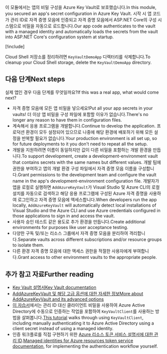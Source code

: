 <span data-ttu-id="61c40-101">이 모듈에서는 앱의 비밀 구성을 Azure Key Vault로 보호했습니다.</span><span class="sxs-lookup"><span data-stu-id="61c40-101">In this module, you secured an app's secret configuration in Azure Key Vault.</span></span> <span data-ttu-id="61c40-102">시작 시 앱 코드가 관리 ID로 자격 증명 모음에 인증되고 자격 증명 모음에서 ASP.NET Core의 구성 시스템으로 비밀을 자동으로 로드합니다.</span><span class="sxs-lookup"><span data-stu-id="61c40-102">Our app code authenticates to the vault with a managed identity and automatically loads the secrets from the vault into ASP.NET Core's configuration system at startup.</span></span>

[!include[](../../../includes/azure-sandbox-cleanup.md)]

<span data-ttu-id="61c40-103">Cloud Shell 저장소를 정리하려면 `KeyVaultDemoApp` 디렉터리를 삭제합니다.</span><span class="sxs-lookup"><span data-stu-id="61c40-103">To cleanup your Cloud Shell storage, delete the `KeyVaultDemoApp` directory.</span></span>

## <a name="next-steps"></a><span data-ttu-id="61c40-104">다음 단계</span><span class="sxs-lookup"><span data-stu-id="61c40-104">Next steps</span></span>

<span data-ttu-id="61c40-105">실제 앱인 경우 다음 단계를 무엇일까요?</span><span class="sxs-lookup"><span data-stu-id="61c40-105">If this was a real app, what would come next?</span></span>

- <span data-ttu-id="61c40-106">자격 증명 모음에 모든 앱 비밀을 넣으세요!</span><span class="sxs-lookup"><span data-stu-id="61c40-106">Put all your app secrets in your vaults!</span></span> <span data-ttu-id="61c40-107">더 이상 앱 비밀을 구성 파일에 포함할 이유가 없습니다.</span><span class="sxs-lookup"><span data-stu-id="61c40-107">There's no longer any reason to have them in configuration files.</span></span>
- <span data-ttu-id="61c40-108">계속해서 응용 프로그램을 개발합니다.</span><span class="sxs-lookup"><span data-stu-id="61c40-108">Continue to develop the application.</span></span> <span data-ttu-id="61c40-109">프로덕션 환경이 모두 설정되어 있으므로 나중에 해당 환경에 배포하기 위해 모든 설정을 반복할 필요가 없습니다.</span><span class="sxs-lookup"><span data-stu-id="61c40-109">Your production environment is all set up, so for future deployments to it you don't need to repeat all the setup.</span></span>
- <span data-ttu-id="61c40-110">개발을 지원하려면 이름이 동일하지만 값이 다른 비밀을 포함하는 개발 환경을 만듭니다.</span><span class="sxs-lookup"><span data-stu-id="61c40-110">To support development, create a development-environment vault that contains secrets with the same names but different values.</span></span> <span data-ttu-id="61c40-111">개발 팀에 권한을 부여하고 앱의 개발 환경 구성 파일에서 자격 증명 모음 이름을 구성합니다.</span><span class="sxs-lookup"><span data-stu-id="61c40-111">Grant permissions to the development team and configure the vault name in the app's development-environment configuration file.</span></span> <span data-ttu-id="61c40-112">개발자가 앱을 로컬로 실행하면 `AddAzureKeyVault`가 Visual Studio 및 Azure CLI의 로컬 설치를 자동으로 검색하고 해당 응용 프로그램에 구성된 Azure 자격 증명을 사용하여 로그인하고 자격 증명 모음에 액세스합니다.</span><span class="sxs-lookup"><span data-stu-id="61c40-112">When developers run the app locally, `AddAzureKeyVault` will automatically detect local installations of Visual Studio and the Azure CLI and use Azure credentials configured in those applications to sign in and access the vault.</span></span>
- <span data-ttu-id="61c40-113">사용자 승인 테스트 같은 용도로 추가 환경을 만듭니다.</span><span class="sxs-lookup"><span data-stu-id="61c40-113">Create additional environments for purposes like user acceptance testing.</span></span>
- <span data-ttu-id="61c40-114">다양한 구독 및/또는 리소스 그룹에서 자격 증명 모음을 분리하여 격리합니다.</span><span class="sxs-lookup"><span data-stu-id="61c40-114">Separate vaults across different subscriptions and/or resource groups to isolate them.</span></span>
- <span data-ttu-id="61c40-115">다른 환경 자격 증명 모음에 대한 액세스 권한을 적절한 사용자에게 부여합니다.</span><span class="sxs-lookup"><span data-stu-id="61c40-115">Grant access to other environment vaults to the appropriate people.</span></span>

## <a name="further-reading"></a><span data-ttu-id="61c40-116">추가 참고 자료</span><span class="sxs-lookup"><span data-stu-id="61c40-116">Further reading</span></span>

- [<span data-ttu-id="61c40-117">Key Vault 설명서</span><span class="sxs-lookup"><span data-stu-id="61c40-117">Key Vault documentation</span></span>](https://docs.microsoft.com/azure/key-vault/)
- [<span data-ttu-id="61c40-118">AddAzureKeyVault 및 해당 고급 옵션에 대한 자세한 정보</span><span class="sxs-lookup"><span data-stu-id="61c40-118">More about AddAzureKeyVault and its advanced options</span></span>](https://docs.microsoft.com/aspnet/core/security/key-vault-configuration?view=aspnetcore-2.1&tabs=aspnetcore2x)
- <span data-ttu-id="61c40-119">[이 자습서](https://docs.microsoft.com/azure/key-vault/key-vault-use-from-web-application)에서는 관리 ID 대신 클라이언트 비밀을 사용하여 Azure Active Directory에 수동으로 인증하는 작업을 포함하여 `KeyVaultClient`를 사용하는 방법을 살펴봅니다.</span><span class="sxs-lookup"><span data-stu-id="61c40-119">[This tutorial](https://docs.microsoft.com/azure/key-vault/key-vault-use-from-web-application) walks through using `KeyVaultClient`, including manually authenticating it to Azure Active Directory using a client secret instead of using a managed identity.</span></span>
- <span data-ttu-id="61c40-120">인증 워크플로를 직접 구현하기 위한 [Azure 리소스 토큰 서비스 설명서에 대한 관리 ID](https://docs.microsoft.com/azure/app-service/app-service-managed-service-identity#using-the-rest-protocol).</span><span class="sxs-lookup"><span data-stu-id="61c40-120">[Managed identities for Azure resources token service documentation](https://docs.microsoft.com/azure/app-service/app-service-managed-service-identity#using-the-rest-protocol), for implementing the authentication workflow yourself.</span></span>